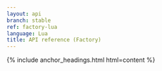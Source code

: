 ```yaml
---
layout: api
branch: stable
ref: factory-lua
language: Lua
title: API reference (Factory)
---
```

{% include anchor_headings.html html=content %}